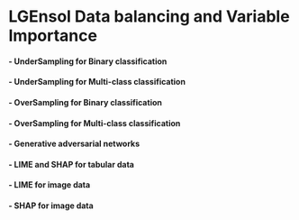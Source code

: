 # LGEnsol Data balancing and Variable Importance

####   - UnderSampling for Binary classification
####   - UnderSampling for Multi-class classification
####   - OverSampling for Binary classification
####   - OverSampling for Multi-class classification

####   - Generative adversarial networks

####   - LIME and SHAP for tabular data
####   - LIME for image data
####   - SHAP for image data
